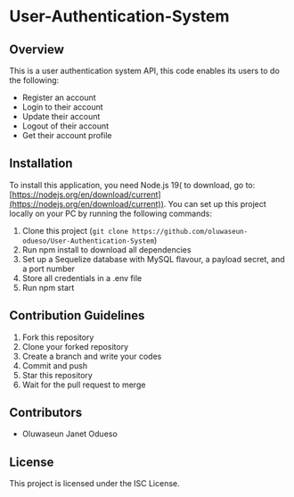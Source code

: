 # User-Authentication-System

## Overview

This is a user authentication system API, this code enables its users to do the following:

- Register an account
- Login to their account
- Update their account
- Logout of their account
- Get their account profile

## Installation

To install this application, you need Node.js 19( to download, go to: [https://nodejs.org/en/download/current](https://nodejs.org/en/download/current)). You can set up this project locally on your PC by running the following commands:

1. Clone this project (`git clone https://github.com/oluwaseun-odueso/User-Authentication-System`)
2. Run npm install to download all dependencies
3. Set up a Sequelize database with MySQL flavour, a payload secret, and a port number
4. Store all credentials in a .env file 
5. Run npm start

## Contribution Guidelines

1. Fork this repository
2. Clone your forked repository
3. Create a branch and write your codes
4. Commit and push
5. Star this repository
6. Wait for the pull request to merge

## Contributors

- Oluwaseun Janet Odueso

## License

This project is licensed under the ISC License.
